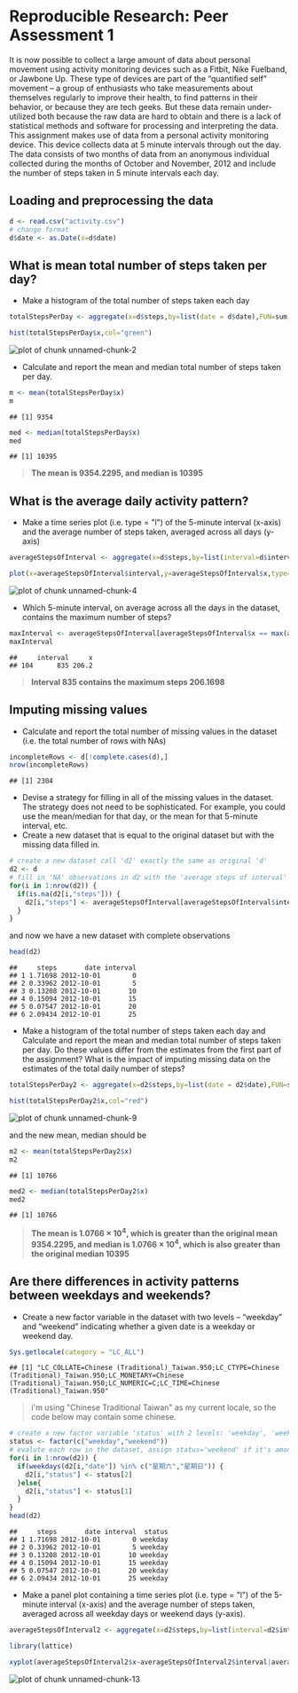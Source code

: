 # Reproducible Research: Peer Assessment 1  
It is now possible to collect a large amount of data about personal movement using activity monitoring devices such as a Fitbit, Nike Fuelband, or Jawbone Up. These type of devices are part of the “quantified self” movement – a group of enthusiasts who take measurements about themselves regularly to improve their health, to find patterns in their behavior, or because they are tech geeks. But these data remain under-utilized both because the raw data are hard to obtain and there is a lack of statistical methods and software for processing and interpreting the data.
This assignment makes use of data from a personal activity monitoring device. This device collects data at 5 minute intervals through out the day. The data consists of two months of data from an anonymous individual collected during the months of October and November, 2012 and include the number of steps taken in 5 minute intervals each day.

## Loading and preprocessing the data

```r
d <- read.csv("activity.csv")
# change format
d$date <- as.Date(x=d$date)
```
## What is mean total number of steps taken per day?

- Make a histogram of the total number of steps taken each day

```r
totalStepsPerDay <- aggregate(x=d$steps,by=list(date = d$date),FUN=sum,na.rm=TRUE)

hist(totalStepsPerDay$x,col="green")
```

![plot of chunk unnamed-chunk-2](figure/unnamed-chunk-2.png) 

- Calculate and report the mean and median total number of steps taken per day.

```r
m <- mean(totalStepsPerDay$x)
m
```

```
## [1] 9354
```

```r
med <- median(totalStepsPerDay$x)
med
```

```
## [1] 10395
```

> **The mean is 9354.2295, and median is 10395**

## What is the average daily activity pattern?
- Make a time series plot (i.e. type = "l") of the 5-minute interval (x-axis) and the average number of steps taken, averaged across all days (y-axis)

```r
averageStepsOfInterval <- aggregate(x=d$steps,by=list(interval=d$interval),FUN=mean,na.rm=TRUE)

plot(x=averageStepsOfInterval$interval,y=averageStepsOfInterval$x,type="l",lwd=2,col="green")
```

![plot of chunk unnamed-chunk-4](figure/unnamed-chunk-4.png) 

- Which 5-minute interval, on average across all the days in the dataset, contains the maximum number of steps?

```r
maxInterval <- averageStepsOfInterval[averageStepsOfInterval$x == max(averageStepsOfInterval$x),]
maxInterval
```

```
##     interval     x
## 104      835 206.2
```

> **Interval 835 contains the maximum steps 206.1698**

## Imputing missing values
- Calculate and report the total number of missing values in the dataset (i.e. the total number of rows with NAs)

```r
incompleteRows <- d[!complete.cases(d),]
nrow(incompleteRows)
```

```
## [1] 2304
```

- Devise a strategy for filling in all of the missing values in the dataset. The strategy does not need to be sophisticated. For example, you could use the mean/median for that day, or the mean for that 5-minute interval, etc.
- Create a new dataset that is equal to the original dataset but with the missing data filled in.

```r
# create a new dataset call 'd2' exactly the same as original 'd'
d2 <- d
# fill in 'NA' observations in d2 with the 'average steps of interval'
for(i in 1:nrow(d2)) {
  if(is.na(d2[i,"steps"])) {
    d2[i,"steps"] <- averageStepsOfInterval[averageStepsOfInterval$interval == d2[i,"interval"], "x"]
  }
}
```

and now we have a new dataset with complete observations


```r
head(d2)
```

```
##     steps       date interval
## 1 1.71698 2012-10-01        0
## 2 0.33962 2012-10-01        5
## 3 0.13208 2012-10-01       10
## 4 0.15094 2012-10-01       15
## 5 0.07547 2012-10-01       20
## 6 2.09434 2012-10-01       25
```

- Make a histogram of the total number of steps taken each day and Calculate and report the mean and median total number of steps taken per day. Do these values differ from the estimates from the first part of the assignment? What is the impact of imputing missing data on the estimates of the total daily number of steps?

```r
totalStepsPerDay2 <- aggregate(x=d2$steps,by=list(date = d2$date),FUN=sum)

hist(totalStepsPerDay2$x,col="red")
```

![plot of chunk unnamed-chunk-9](figure/unnamed-chunk-9.png) 

and the new mean, median should be

```r
m2 <- mean(totalStepsPerDay2$x)
m2
```

```
## [1] 10766
```

```r
med2 <- median(totalStepsPerDay2$x)
med2
```

```
## [1] 10766
```

> **The mean is 1.0766 &times; 10<sup>4</sup>, which is greater than the original mean 9354.2295, and median is 1.0766 &times; 10<sup>4</sup>, which is also greater than the original median 10395**

## Are there differences in activity patterns between weekdays and weekends?

- Create a new factor variable in the dataset with two levels – “weekday” and “weekend” indicating whether a given date is a weekday or weekend day.

```r
Sys.getlocale(category = "LC_ALL")
```

```
## [1] "LC_COLLATE=Chinese (Traditional)_Taiwan.950;LC_CTYPE=Chinese (Traditional)_Taiwan.950;LC_MONETARY=Chinese (Traditional)_Taiwan.950;LC_NUMERIC=C;LC_TIME=Chinese (Traditional)_Taiwan.950"
```
> i'm using "Chinese Traditional Taiwan" as my current locale, so the code below may contain some chinese.


```r
# create a new factor variable 'status' with 2 levels: 'weekday', 'weekend'
status <- factor(c("weekday","weekend"))
# evalute each row in the dataset, assign status='weekend' if it's among saturday or sunday, and vise versa for status='weekday'
for(i in 1:nrow(d2)) {  
  if(weekdays(d2[i,"date"]) %in% c("星期六","星期日")) {
    d2[i,"status"] <- status[2]
  }else{
    d2[i,"status"] <- status[1]
  }
}
head(d2)
```

```
##     steps       date interval  status
## 1 1.71698 2012-10-01        0 weekday
## 2 0.33962 2012-10-01        5 weekday
## 3 0.13208 2012-10-01       10 weekday
## 4 0.15094 2012-10-01       15 weekday
## 5 0.07547 2012-10-01       20 weekday
## 6 2.09434 2012-10-01       25 weekday
```

- Make a panel plot containing a time series plot (i.e. type = "l") of the 5-minute interval (x-axis) and the average number of steps taken, averaged across all weekday days or weekend days (y-axis).

```r
averageStepsOfInterval2 <- aggregate(x=d2$steps,by=list(interval=d2$interval,status=d2$status),FUN=mean)

library(lattice)

xyplot(averageStepsOfInterval2$x~averageStepsOfInterval2$interval|averageStepsOfInterval2$status,type="l",xlab="Interval",ylab="Number of steps",layout=c(1,2))
```

![plot of chunk unnamed-chunk-13](figure/unnamed-chunk-13.png) 




